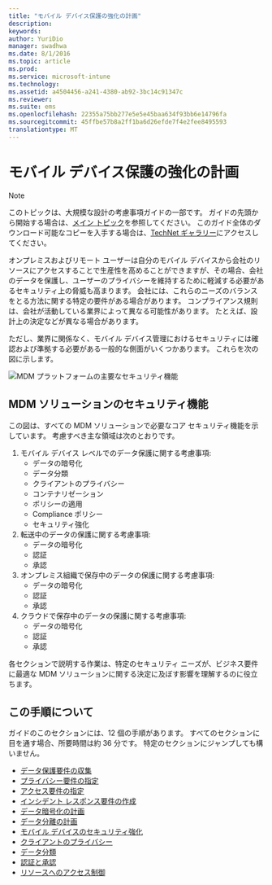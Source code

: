 ```yaml
---
title: "モバイル デバイス保護の強化の計画"
description: 
keywords: 
author: YuriDio
manager: swadhwa
ms.date: 8/1/2016
ms.topic: article
ms.prod: 
ms.service: microsoft-intune
ms.technology: 
ms.assetid: a4504456-a241-4380-ab92-3bc14c91347c
ms.reviewer: 
ms.suite: ems
ms.openlocfilehash: 22355a75bb277e5e5e45baa634f93bb6e14796fa
ms.sourcegitcommit: 45ffbe57b8a2ff1ba6d26efde7f4e2fee8495593
translationtype: MT
---
```

# <a name="-"></a>モバイル デバイス保護の強化の計画

>[!NOTE]
>このトピックは、大規模な設計の考慮事項ガイドの一部です。 ガイドの先頭から開始する場合は、[メイン トピック](mdm-design-considerations-guide.md)を参照してください。 このガイド全体のダウンロード可能なコピーを入手する場合は、[TechNet ギャラリー](https://gallery.technet.microsoft.com/Mobile-Device-Management-7d401582)にアクセスしてください。

オンプレミスおよびリモート ユーザーは自分のモバイル デバイスから会社のリソースにアクセスすることで生産性を高めることができますが、その場合、会社のデータを保護し、ユーザーのプライバシーを維持するために軽減する必要があるセキュリティ上の脅威も高まります。 会社には、これらのニーズのバランスをとる方法に関する特定の要件がある場合があります。 コンプライアンス規則は、会社が活動している業界によって異なる可能性があります。 たとえば、設計上の決定などが異なる場合があります。
 
ただし、業界に関係なく、モバイル デバイス管理におけるセキュリティには確認および準拠する必要がある一般的な側面がいくつかあります。 これらを次の図に示します。

![MDM プラットフォームの主要なセキュリティ機能](./media/MDM_Figure_08.png)

## <a name="mdm-"></a>MDM ソリューションのセキュリティ機能

この図は、すべての MDM ソリューションで必要なコア セキュリティ機能を示しています。 考慮すべき主な領域は次のとおりです。

1. モバイル デバイス レベルでのデータ保護に関する考慮事項:
    - データの暗号化
    - データ分類
    - クライアントのプライバシー
    - コンテナリゼーション
    - ポリシーの適用
    - Compliance ポリシー
    - セキュリティ強化
2. 転送中のデータの保護に関する考慮事項:
    - データの暗号化
    - 認証
    - 承認
3. オンプレミス組織で保存中のデータの保護に関する考慮事項:
    - データの暗号化
    - 認証
    - 承認
4. クラウドで保存中のデータの保護に関する考慮事項:
    - データの暗号化
    - 認証
    - 承認

各セクションで説明する作業は、特定のセキュリティ ニーズが、ビジネス要件に最適な MDM ソリューションに関する決定に及ぼす影響を理解するのに役立ちます。

## <a name=""></a>この手順について

ガイドのこのセクションには、12 個の手順があります。 すべてのセクションに目を通す場合、所要時間は約 36 分です。 特定のセクションにジャンプしても構いません。

- [データ保護要件の収集](mdm-gather-data-protection-requirements.md)
- [プライバシー要件の指定](mdm-specify-privacy-requirements.md)
- [アクセス要件の指定](mdm-specify-your-access-requirements.md)
- [インシデント レスポンス要件の作成](mdm-develop-incident-response-requirements.md)
- [データ暗号化の計画](mdm-data-encryption.md)
- [データ分離の計画](mdm-data-segregation.md)
- [モバイル デバイスのセキュリティ強化](mdm-hardening-mobile-devices.md)
- [クライアントのプライバシー](mdm-client-privacy.md)
- [データ分類](mdm-data-classification.md)
- [認証と承認](mdm-authentication-authorization.md)
- [リソースへのアクセス制御](mdm-access-control-resources.md)


